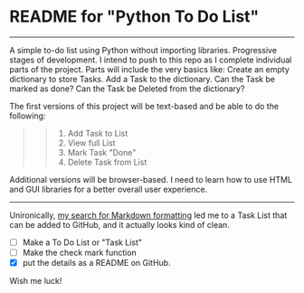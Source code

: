 # README for "Python To Do List"  
*****
A simple to-do list using Python without importing libraries.
Progressive stages of development. I intend to push to this repo as I complete individual parts of the project. Parts will include the very basics like:
Create an empty dictionary to store Tasks.
Add a Task to the dictionary.
Can the Task be marked as done?
Can the Task be Deleted from the dictionary?

The first versions of this project will be text-based and be able to do the following:
> > 1. Add Task to List
> > 2. View full List
> > 3. Mark Task "Done"
> > 4. Delete Task from List

Additional versions will be browser-based. I need to learn how to use HTML and GUI libraries for a better overall user experience.

*****

Unironically, [my search for Markdown formatting](https://medium.com/analytics-vidhya/writing-github-readme-e593f278a796) led me to a Task List that can be added to GitHub, and it actually looks kind of clean.
- [ ] Make a To Do List or "Task List"
- [ ] Make the check mark function
- [x] put the details as a README on GitHub.

Wish me luck!